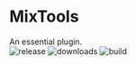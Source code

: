 # MixTools
An essential plugin.  
![release](https://img.shields.io/github/v/release/LinsMinecraftStudio/MixTools?style=flat-square)
![downloads](https://img.shields.io/spiget/downloads/109130?style=flat-square)
![build](https://img.shields.io/github/actions/workflow/status/LinsMinecraftStudio/MixTools/maven.yml?style=flat-square)
